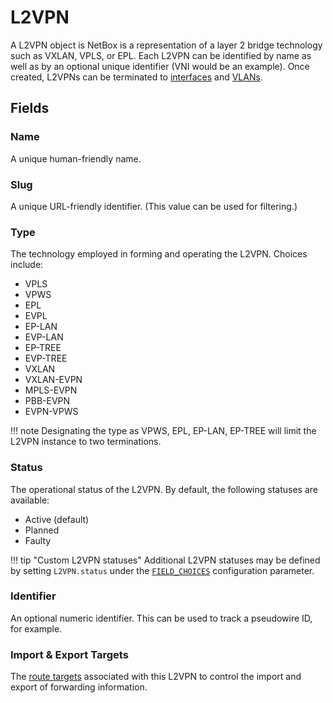 # L2VPN

A L2VPN object is NetBox is a representation of a layer 2 bridge technology such as VXLAN, VPLS, or EPL. Each L2VPN can be identified by name as well as by an optional unique identifier (VNI would be an example). Once created, L2VPNs can be terminated to [interfaces](../dcim/interface.md) and [VLANs](../ipam/vlan.md).

## Fields

### Name

A unique human-friendly name.

### Slug

A unique URL-friendly identifier. (This value can be used for filtering.)

### Type

The technology employed in forming and operating the L2VPN. Choices include:

* VPLS
* VPWS
* EPL
* EVPL
* EP-LAN
* EVP-LAN
* EP-TREE
* EVP-TREE
* VXLAN
* VXLAN-EVPN
* MPLS-EVPN
* PBB-EVPN
* EVPN-VPWS

!!! note
    Designating the type as VPWS, EPL, EP-LAN, EP-TREE will limit the L2VPN instance to two terminations.

### Status

The operational status of the L2VPN. By default, the following statuses are available:

* Active (default)
* Planned
* Faulty

!!! tip "Custom L2VPN statuses"
    Additional L2VPN statuses may be defined by setting `L2VPN.status` under the [`FIELD_CHOICES`](../../configuration/data-validation.md#field_choices) configuration parameter.

### Identifier

An optional numeric identifier. This can be used to track a pseudowire ID, for example.

### Import & Export Targets

The [route targets](../ipam/routetarget.md) associated with this L2VPN to control the import and export of forwarding information.
